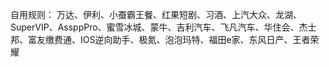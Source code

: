 自用规则：
万达、伊利、小蚕霸王餐、红果短剧、习酒、上汽大众、龙湖、SuperVIP、AssppPro、蜜雪冰城、蒙牛、吉利汽车、飞凡汽车、华住会、杰士邦、富友缴费通、IOS逆向助手、极氮、泡泡玛特、福田e家、东风日产、王者荣耀

